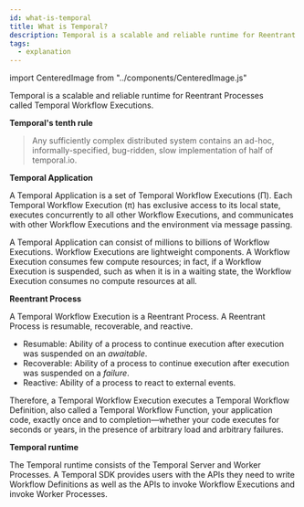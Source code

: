 ```yaml
---
id: what-is-temporal
title: What is Temporal?
description: Temporal is a scalable and reliable runtime for Reentrant Processes called Temporal Workflow Executions.
tags:
  - explanation
---
```


import CenteredImage from "../components/CenteredImage.js"

Temporal is a scalable and reliable runtime for Reentrant Processes called Temporal Workflow Executions.

**Temporal's tenth rule**

> Any sufficiently complex distributed system contains an ad-hoc, informally-specified, bug-ridden, slow implementation of half of temporal.io.

<CenteredImage
imagePath="/diagrams/temporal-intro.svg"
imageSize="50"
title="The Temporal system"
legendstring="π?Workflow Execution"
/>

**Temporal Application**

A Temporal Application is a set of Temporal Workflow Executions (Π). Each Temporal Workflow Execution (π) has exclusive access to its local state, executes concurrently to all other Workflow Executions, and communicates with other Workflow Executions and the environment via message passing.

A Temporal Application can consist of millions to billions of Workflow Executions.
Workflow Executions are lightweight components.
A Workflow Execution consumes few compute resources; in fact, if a Workflow Execution is suspended, such as when it is in a waiting state, the Workflow Execution consumes no compute resources at all.

**Reentrant Process**

A Temporal Workflow Execution is a Reentrant Process. A Reentrant Process is resumable, recoverable, and reactive.

- Resumable: Ability of a process to continue execution after execution was suspended on an *awaitable*.
- Recoverable: Ability of a process to continue execution after execution was suspended on a *failure*.
- Reactive: Ability of a process to react to external events.

Therefore, a Temporal Workflow Execution executes a Temporal Workflow Definition, also called a Temporal Workflow Function, your application code, exactly once and to completion—whether your code executes for seconds or years, in the presence of arbitrary load and arbitrary failures.

**Temporal runtime**

The Temporal runtime consists of the Temporal Server and Worker Processes.
A Temporal SDK provides users with the APIs they need to write Workflow Definitions as well as the APIs to invoke Workflow Executions and invoke Worker Processes.
